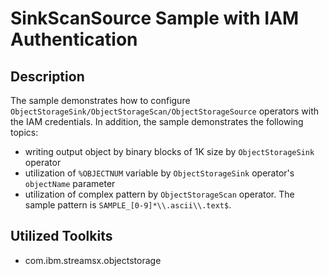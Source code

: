 # SinkScanSource Sample with IAM Authentication

## Description
The sample demonstrates how to configure 
`ObjectStorageSink/ObjectStorageScan/ObjectStorageSource` operators with the IAM credentials.
In addition, the sample demonstrates the following topics:
   - writing output object by binary blocks of 1K size by `ObjectStorageSink` operator
   - utilization of `%OBJECTNUM` variable by `ObjectStorageSink` operator's `objectName` parameter
   - utilization of complex pattern by `ObjectStorageScan` operator. The sample pattern is `SAMPLE_[0-9]*\\.ascii\\.text$`.
    
## Utilized Toolkits
 - com.ibm.streamsx.objectstorage